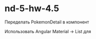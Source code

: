 # nd-5-hw-4.5

Переделать PokemonDetail в компонент <pokemon-detail>

Использовать Angular Material -> List для <pokemon-list>
